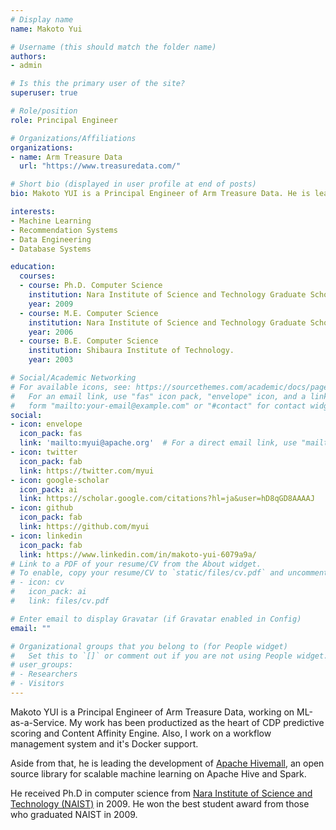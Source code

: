 ```yaml
---
# Display name
name: Makoto Yui

# Username (this should match the folder name)
authors:
- admin

# Is this the primary user of the site?
superuser: true

# Role/position
role: Principal Engineer

# Organizations/Affiliations
organizations:
- name: Arm Treasure Data
  url: "https://www.treasuredata.com/"

# Short bio (displayed in user profile at end of posts)
bio: Makoto YUI is a Principal Engineer of Arm Treasure Data. He is leading the development of Apache Hivemall. CS Ph.D from NAIST, 2009.

interests:
- Machine Learning
- Recommendation Systems
- Data Engineering
- Database Systems

education:
  courses:
  - course: Ph.D. Computer Science
    institution: Nara Institute of Science and Technology Graduate School of Information Science (NAIST), Japan.
    year: 2009
  - course: M.E. Computer Science
    institution: Nara Institute of Science and Technology Graduate School of Information Science (NAIST), Japan.
    year: 2006
  - course: B.E. Computer Science
    institution: Shibaura Institute of Technology.
    year: 2003

# Social/Academic Networking
# For available icons, see: https://sourcethemes.com/academic/docs/page-builder/#icons
#   For an email link, use "fas" icon pack, "envelope" icon, and a link in the
#   form "mailto:your-email@example.com" or "#contact" for contact widget.
social:
- icon: envelope
  icon_pack: fas
  link: 'mailto:myui@apache.org'  # For a direct email link, use "mailto:test@example.org".
- icon: twitter
  icon_pack: fab
  link: https://twitter.com/myui
- icon: google-scholar
  icon_pack: ai
  link: https://scholar.google.com/citations?hl=ja&user=hD8qGD8AAAAJ
- icon: github
  icon_pack: fab
  link: https://github.com/myui
- icon: linkedin
  icon_pack: fab
  link: https://www.linkedin.com/in/makoto-yui-6079a9a/
# Link to a PDF of your resume/CV from the About widget.
# To enable, copy your resume/CV to `static/files/cv.pdf` and uncomment the lines below.
# - icon: cv
#   icon_pack: ai
#   link: files/cv.pdf

# Enter email to display Gravatar (if Gravatar enabled in Config)
email: ""

# Organizational groups that you belong to (for People widget)
#   Set this to `[]` or comment out if you are not using People widget.
# user_groups:
# - Researchers
# - Visitors
---
```


Makoto YUI is a Principal Engineer of Arm Treasure Data, working on ML-as-a-Service. My work has been productized as the heart of CDP predictive scoring and Content Affinity Engine. Also, I work on a workflow management system and it's Docker support. 

Aside from that, he is leading the development of [Apache Hivemall](https://hivemall.apache.org/), an open source library for scalable machine learning on Apache Hive and Spark.

He received Ph.D in computer science from [Nara Institute of Science and Technology (NAIST)](http://www.naist.jp/en/) in 2009. He won the best student award from those who graduated NAIST in 2009.